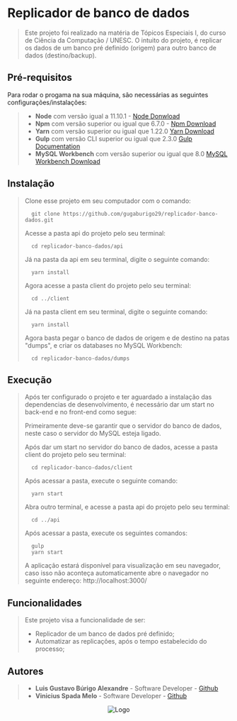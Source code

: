 # Replicador de banco de dados
>
> Este projeto foi realizado na matéria de Tópicos Especiais I, do curso de Ciência da Computação / UNESC.
> O intuito do projeto, é replicar os dados de um banco pré definido (origem) para outro banco de dados (destino/backup).

## Pré-requisitos

Para rodar o progama na sua máquina, são necessárias as seguintes configurações/instalações:
> - **Node** com versão igual a 11.10.1 - [Node Donwload](https://nodejs.org/pt-br/download/)
> - **Npm** com versão superior ou igual que 6.7.0 - [Npm Download](https://www.npmjs.com/package/download)
> - **Yarn** com versão superior ou igual que 1.22.0 [Yarn Download](https://classic.yarnpkg.com/en/docs/install/)
> - **Gulp** com versão CLI superior ou igual que 2.3.0 [Gulp Documentation ](https://gulpjs.com/)
> - **MySQL Workbench** com versão superior ou igual que 8.0 [MySQL Workbench Download](https://dev.mysql.com/downloads/workbench/)

## Instalação

> Clone esse projeto em seu computador com o comando:
> ```
> 	git clone https://github.com/gugaburigo29/replicador-banco-dados.git
> ```
> Acesse a pasta api do projeto pelo seu terminal:
> ```
> 	cd replicador-banco-dados/api
> ```
> Já na pasta da api em seu terminal, digite o seguinte comando:
> ```
> 	yarn install
> ```
> Agora acesse a pasta client do projeto pelo seu terminal:
> ```
> 	cd ../client
> ```
> Já na pasta client em seu terminal, digite o seguinte comando:
> ```
> 	yarn install
> ```
> Agora basta pegar o banco de dados de origem e de destino na patas "dumps", e criar os databases no MySQL Workbench:
> ```
> 	cd replicador-banco-dados/dumps
> ```

## Execução
>
> Após ter configurado o projeto e ter aguardado a instalação das dependencias de desenvolvimento, é necessário dar um start no back-end e no front-end como segue:
>
> Primeiramente deve-se garantir que o servidor do banco de dados, neste caso o servidor do MySQL  esteja ligado.
> 
> Após dar um start no servidor do banco de dados, acesse a pasta client do projeto pelo seu terminal:
> ```
> 	cd replicador-banco-dados/client
> ```
> Após acessar a pasta, execute o seguinte comando:
> ```
> 	yarn start
> ```
> Abra outro terminal, e acesse a pasta api do projeto pelo seu terminal:
> ```
> 	cd ../api
> ```
> Após acessar a pasta, execute os seguintes comandos:
> ```
> 	gulp
> 	yarn start
> ```
> A aplicação estará disponível para visualização em seu navegador, caso isso não aconteça automaticamente abre o navegador no seguinte endereço: http://localhost:3000/

## Funcionalidades

> Este projeto visa a funcionalidade de ser:
>
> - Replicador de um banco de dados pré definido;
> - Automatizar as replicações, após o tempo estabelecido do processo;

## Autores

> - **Luis Gustavo Búrigo Alexandre** - Software Developer - [Github](https://github.com/gugaburigo29)
> - **Vinicius Spada Melo** - Software Developer - [Github](https://github.com/ViniciussMelo)

<div align="center" style="width: 100%">
  <img alt="Logo" title="#logo" src=".assets/video_replicador_banco.gif">
</div>
